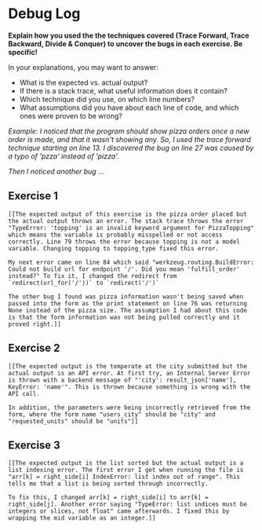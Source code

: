 # Debug Log

**Explain how you used the the techniques covered (Trace Forward, Trace Backward, Divide & Conquer) to uncover the bugs in each exercise. Be specific!**

In your explanations, you may want to answer:

- What is the expected vs. actual output?
- If there is a stack trace, what useful information does it contain?
- Which technique did you use, on which line numbers?
- What assumptions did you have about each line of code, and which ones were proven to be wrong?

_Example: I noticed that the program should show pizza orders once a new order is made, and that it wasn't showing any. So, I used the trace forward technique starting on line 13. I discovered the bug on line 27 was caused by a typo of 'pzza' instead of 'pizza'._

_Then I noticed another bug ..._

## Exercise 1
```
[[The expected output of this exercise is the pizza order placed but the actual output throws an error. The stack trace throws the error "TypeError: 'topping' is an invalid keyword argument for PizzaTopping" which means the variable is probably misspelled or not access correctly. Line 79 throws the error because topping is not a model variable. Changing topping to topping_type fixed this error.

My next error came on line 84 which said "werkzeug.routing.BuildError: Could not build url for endpoint '/'. Did you mean 'fulfill_order' instead?" To fix it, I changed the redirect from `redirect(url_for('/'))` to `redirect('/')` 

The other bug I found was pizza information wasn't being saved when passed into the form as the print statement on line 76 was returning None instead of the pizza size. The assumption I had about this code is that the form information was not being pulled correctly and it proved right.]]
```
## Exercise 2

```
[[The expected output is the temperate at the city submitted but the actual output is an API error. At first try, an Internal Server Error is thrown with a backend message of "'city': result_json['name'], KeyError: 'name'". This is thrown because something is wrong with the API call.

In addition, the parameters were being incorrectly retrieved from the form, where the form name "users_city" should be "city" and "requested_units" should be "units"]]
```

## Exercise 3

```
[[The expected output is the list sorted but the actual output is a list indexing error. The first error I get when running the file is "arr[k] = right_side[i] IndexError: list index out of range". This tells me that a list is being sorted through incorrectly.

To fix this, I changed arr[k] = right_side[i] to arr[k] = right_side[j]. Another error saying "TypeError: list indices must be integers or slices, not float" came afterwards. I fixed this by wrapping the mid variable as an integer.]]
```